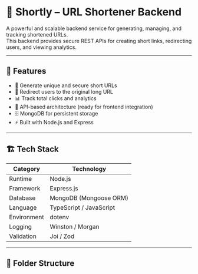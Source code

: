 # 🔗 Shortly – URL Shortener Backend

A powerful and scalable backend service for generating, managing, and tracking shortened URLs.  
This backend provides secure REST APIs for creating short links, redirecting users, and viewing analytics.

---

## 🚀 Features

- 🔐 Generate unique and secure short URLs  
- 🔄 Redirect users to the original long URL  
- 📊 Track total clicks and analytics  
- 🧩 API-based architecture (ready for frontend integration)  
- 🗄️ MongoDB for persistent storage  
- ⚡ Built with Node.js and Express  

---

## 🏗️ Tech Stack

| Category       | Technology |
|----------------|-------------|
| Runtime        | Node.js |
| Framework      | Express.js |
| Database       | MongoDB (Mongoose ORM) |
| Language       | TypeScript / JavaScript |
| Environment    | dotenv |
| Logging        | Winston / Morgan |
| Validation     | Joi / Zod |

---

## 📁 Folder Structure

